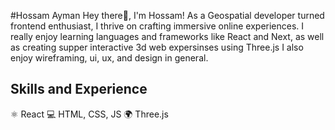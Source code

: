 #Hossam Ayman
Hey there👋, I'm Hossam! As a Geospatial developer turned frontend enthusiast, I thrive on crafting immersive online experiences. I really enjoy learning languages and frameworks like React and Next, as well as creating supper interactive 3d web expersinses using Three.js I also enjoy wireframing, ui, ux, and design in general.

## Skills and Experience
⚛ React
💻 HTML, CSS, JS
🌍 Three.js
